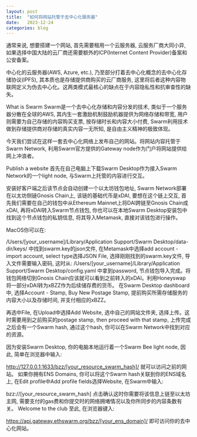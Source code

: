 ```yaml
---
layout: post
title:  "如何将网站托管于去中心化服务器"
date:   2023-12-24
categories: blog
---
```


通常来说, 想要搭建一个网站, 首先需要租用一个云服务器, 云服务厂商大同小异, 如果选择中国大陆的云厂商还需要额外的ICP(Internet Content Provider)备案和公安备案。

中心化的云服务器(AWS, Azure, etc.), 乃至部分打着去中心化概念的去中心化存储协议(IPFS), 其本质也是存储提供商购买的云厂商服务, 这里将后者这种内容物联网定义为伪去中心化。这两类模式最核心的缺点在于内容隐私性和抗审查性的缺失。

What is Swarm
Swarm是一个去中心化存储和内容分发的技术, 类似于一个服务器分散在全球的AWS, 其内生一套激励机制鼓励机器提供为网络存储和带宽, 用户则需要为自己存储的内容购买支票, 按存储时长和内容大小付费, Swarm利用技术做到存储提供商对存储的真实内容一无所知, 是自由主义精神的极致体现。

今天我们尝试在这样一套去中心化网络上发布自己的网站。将网站内容托管于Swarm Network, 利用Swarm官方提供的Gateway node作为门户将网站提供给网上冲浪者。

Publish a website
首先在自己电脑上下载Swarm Desktop作为接入Swarm Network的一个light node, 与Swarm上托管的内容进行交互。

安装好客户端之后该节点会自动创建一个以太坊钱包地址, Swarm Network部署在以太坊侧链Gnosis Chain上, 该链的基础代币是xDAI, 要想在这个链上交互, 首先我们需要在自己的钱包中从Ethereum Mainnet上将DAI跨链至Gnosis Chain成xDAI, 再将xDAI转入Swarm节点钱包, 你也可以在本地Swarm Desktop安装包中找到这个节点钱包的私钥信息, 将其导入Metamask, 直接对该钱包进行操作。

MacOS你可以在:

/Users/[your_username]/Library/Application Support/Swarm Desktop/data-dir/keys/
中找到swarm.key的json文件, 在Metamask中选择add account - import account, select type选择JSON File, 选择刚刚找到的swarm.key文件, 导入文件需要输入密码, 这时从:
/Users/[your_username]/Library/Application Support/Swarm Desktop/config.yaml
中拿到password, 节点钱包导入完成。将钱包网络切到Gnosis Chain应该就可以看到之前转入的xDAI。利用Honeyswap将一部分xDAI转为xBZZ作为后续储存费的货币。
在Swarm Desktop dashboard中, 选择Account - Stamp, Buy New Postage Stamp, 提前购买所需存储服务的内容大小以及存储时间, 并支付相应的xBZZ。

再选中File, 在Upload中选择Add Website, 选中自己的网站文件夹, 选择上传。这时需要用到之前购买的postage stamp, then proceed with that stamp, 上传完成之后会有一个Swarm hash, 通过这个hash, 你可以在Swarm Network中找到对应的资源。

因为安装Swarm Desktop, 你的电脑本地运行着一个Swarm Bee light node, 因此, 简单在浏览器中输入:

http://127.0.0.1:1633/bzz/[your_resource_swarm_hash]/
就可以访问之前的网站。
如果你拥有ENS Domains, 你可以将这个Swarm hash关联到你的ENS域名上, 在Edit profile中Add profile fields选择Website, 在Swarm中输入:

bzz://[your_resource_swarm_hash]
点击确认这时你需要将该信息上链至以太坊主网, 需要支付的gas费和你提交时的网络拥堵情况以及你所同步的内容条数有关。
Welcome to the club
至此, 在浏览器键入:

https://api.gateway.ethswarm.org/bzz/[your_ens_domain]/
即可访问你的去中心化网站。
